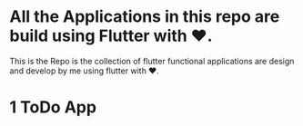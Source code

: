 
# All the Applications in this repo are build using Flutter with ❤️.

This is the Repo is the collection of flutter functional applications are design and develop by me using flutter with ❤️.

# 1 ToDo App




